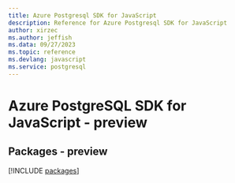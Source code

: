 ```yaml
---
title: Azure Postgresql SDK for JavaScript
description: Reference for Azure Postgresql SDK for JavaScript
author: xirzec
ms.author: jeffish
ms.data: 09/27/2023
ms.topic: reference
ms.devlang: javascript
ms.service: postgresql
---
```

# Azure PostgreSQL SDK for JavaScript - preview
## Packages - preview
[!INCLUDE [packages](postgresql-index.md)]